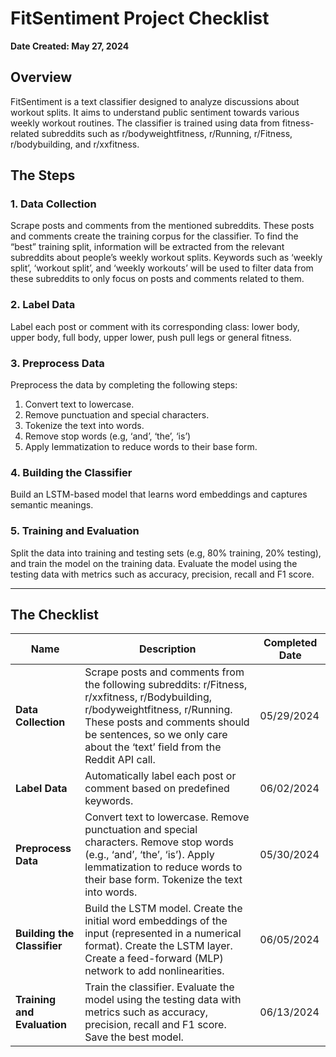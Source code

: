 # FitSentiment Project Checklist

**Date Created: May 27, 2024**

## Overview

FitSentiment is a text classifier designed to analyze discussions about workout splits. It aims to understand public sentiment towards various weekly workout routines. The classifier is trained using data from fitness-related subreddits such as r/bodyweightfitness, r/Running, r/Fitness, r/bodybuilding, and r/xxfitness.

## The Steps

### 1. Data Collection
Scrape posts and comments from the mentioned subreddits. These posts and comments create the training corpus for the classifier. To find the “best” training split, information will be extracted from the relevant subreddits about people’s weekly workout splits. Keywords such as ‘weekly split’, ‘workout split’, and ‘weekly workouts’ will be used to filter data from these subreddits to only focus on posts and comments related to them.

### 2. Label Data
Label each post or comment with its corresponding class: lower body, upper body, full body, upper lower, push pull legs or general fitness.

### 3. Preprocess Data
Preprocess the data by completing the following steps:

1. Convert text to lowercase.
2. Remove punctuation and special characters.
3. Tokenize the text into words.
4. Remove stop words (e.g, ‘and’, ‘the’, ‘is’)
5. Apply lemmatization to reduce words to their base form.

### 4. Building the Classifier
Build an LSTM-based model that learns word embeddings and captures semantic meanings.

### 5. Training and Evaluation
Split the data into training and testing sets (e.g, 80% training, 20% testing), and train the model on the training data. Evaluate the model using the testing data with metrics such as accuracy, precision, recall and F1 score.

---

## The Checklist

| Name                | Description                                                                                     | Completed Date |
|---------------------|-------------------------------------------------------------------------------------------------|----------------|
| **Data Collection** | Scrape posts and comments from the following subreddits: r/Fitness, r/xxfitness, r/Bodybuilding, r/bodyweightfitness, r/Running. These posts and comments should be sentences, so we only care about the ‘text’ field from the Reddit API call. | 05/29/2024     |
| **Label Data**      | Automatically label each post or comment based on predefined keywords.                          | 06/02/2024     |
| **Preprocess Data** | Convert text to lowercase. Remove punctuation and special characters. Remove stop words (e.g., ‘and’, ‘the’, ‘is’). Apply lemmatization to reduce words to their base form. Tokenize the text into words. | 05/30/2024     |
| **Building the Classifier** | Build the LSTM model. Create the initial word embeddings of the input (represented in a numerical format). Create the LSTM layer. Create a feed-forward (MLP) network to add nonlinearities. | 06/05/2024     |
| **Training and Evaluation** | Train the classifier. Evaluate the model using the testing data with metrics such as accuracy, precision, recall and F1 score. Save the best model. | 06/13/2024     |
